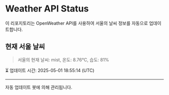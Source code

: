 
# Weather API Status

이 리포지토리는 OpenWeather API를 사용하여 서울의 날씨 정보를 자동으로 업데이트합니다.

## 현재 서울 날씨
> 서울의 현재 날씨: mist, 온도: 8.76°C, 습도: 81%

⏳ 업데이트 시간: 2025-05-01 18:55:14 (UTC)

---
자동 업데이트 봇에 의해 관리됩니다.
